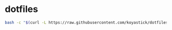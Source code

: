 # dotfiles


```bash
bash -c "$(curl -L https://raw.githubusercontent.com/koyastick/dotfiles/main/install.sh)"
```
